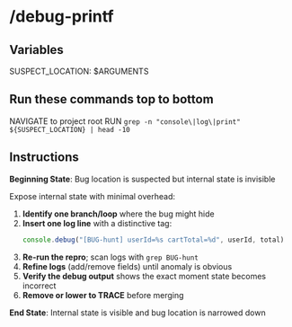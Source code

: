 # /debug-printf

## Variables

SUSPECT_LOCATION: $ARGUMENTS

## Run these commands top to bottom

NAVIGATE to project root
RUN `grep -n "console\|log\|print" ${SUSPECT_LOCATION} | head -10`

## Instructions

**Beginning State**: Bug location is suspected but internal state is invisible

Expose internal state with minimal overhead:

1. **Identify one branch/loop** where the bug might hide
2. **Insert one log line** with a distinctive tag:
    ```javascript
    console.debug("[BUG-hunt] userId=%s cartTotal=%d", userId, total)
    ```
3. **Re-run the repro**; scan logs with `grep BUG-hunt`
4. **Refine logs** (add/remove fields) until anomaly is obvious
5. **Verify the debug output** shows the exact moment state becomes incorrect
6. **Remove or lower to TRACE** before merging

**End State**: Internal state is visible and bug location is narrowed down
